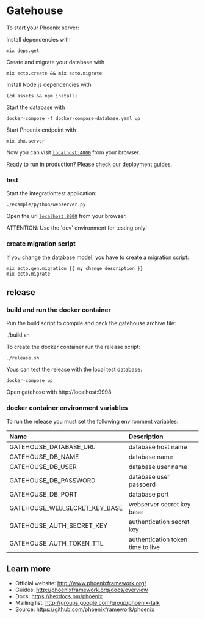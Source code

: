 # Gatehouse

To start your Phoenix server:

Install dependencies with

    mix deps.get

Create and migrate your database with

    mix ecto.create && mix ecto.migrate

Install Node.js dependencies with

    (cd assets && npm install)

Start the database with

    docker-compose -f docker-compose-database.yaml up

Start Phoenix endpoint with

    mix phx.server

Now you can visit [`localhost:4000`](http://localhost:4000) from your browser.

Ready to run in production? Please [check our deployment guides](http://www.phoenixframework.org/docs/deployment).

### test

Start the integrationtest application:

    ./example/python/webserver.py

Open the url [`localhost:8000`](http://localhost:8000) from your browser.

ATTENTION: Use the 'dev' environment for testing only!

### create migration script

If you change the database model, you have to create a migration script:

    mix ecto.gen.migration {{ my_change_description }}
    mix ecto.migrate

## release

### build and run the docker container

Run the build script to compile and pack the gatehouse archive file:

   ./build.sh

To create the docker container run the release script:

    ./release.sh

Yous can test the release with the local test database:

    docker-compose up

Open gatehose with http://localhost:9998

### docker container environment variables

To run the release you must set the following environment variables:

| Name                             | Description                        |
|:-------------------------------- |:-----------------------------------|
| GATEHOUSE_DATABASE_URL           |  database host name                |
| GATEHOUSE_DB_NAME                |  database name                     |
| GATEHOUSE_DB_USER                |  database user name                |
| GATEHOUSE_DB_PASSWORD            |  database user passoerd            |
| GATEHOUSE_DB_PORT                |  database port                     |
| GATEHOUSE_WEB_SECRET_KEY_BASE    |  webserver secret key base         |
| GATEHOUSE_AUTH_SECRET_KEY        |  authentication secret key         |
| GATEHOUSE_AUTH_TOKEN_TTL         |  authentication token time to live |

## Learn more

  * Official website: http://www.phoenixframework.org/
  * Guides: http://phoenixframework.org/docs/overview
  * Docs: https://hexdocs.pm/phoenix
  * Mailing list: http://groups.google.com/group/phoenix-talk
  * Source: https://github.com/phoenixframework/phoenix
